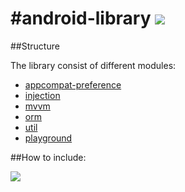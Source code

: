 #android-library 
[![](https://jitpack.io/v/io.freefair/android-library.svg)](https://jitpack.io/#io.freefair/android-library)
===============
##Structure

The library consist of different modules:
- [appcompat-preference](appcompat-preference)
- [injection](injection)
- [mvvm](mvvm)
- [orm](orm)
- [util](util)
- [playground](playground)

##How to include:

[![](https://jitpack.io/v/io.freefair/android-library.svg)](https://jitpack.io/#io.freefair/android-library)

